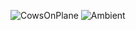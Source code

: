  ![CowsOnPlane](https://github.com/cgi-raytracer/ComputerGraphics/blob/main/RayCasting/RayCasting/CowsOnPlane.bmp)
 ![Ambient](https://github.com/cgi-raytracer/ComputerGraphics/blob/main/RayCasting/RayCasting/Ambient.bmp)

